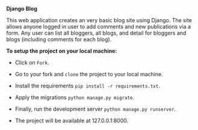 **Django Blog**

This web application creates an very basic blog site using Django.
The site allows anyone logged in user to add comments and new publications via a form. Any user can list all bloggers,
all blogs, and detail for bloggers and blogs (including comments for each blog).

**To setup the project on your local machine:**

* Click on `Fork`.

* Go to your fork and `clone` the project to your local machine.

* Install the requirements `pip install -r requirements.txt`.

* Apply the migrations `python manage.py migrate`.

* Finally, run the development server `python manage.py runserver`.

* The project will be available at 127.0.0.1:8000.